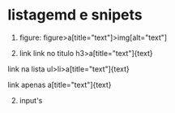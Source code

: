 # listagemd e snipets
1. figure:
figure>a[title="text"]>img[alt="text"]

2. link
link no titulo
h3>a[title="text"]{text}

link na lista
ul>li>a[title="text"]{text}

link apenas
a[title="text"]{text}

2. input's
